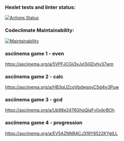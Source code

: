 ### Hexlet tests and linter status:
[![Actions Status](https://github.com/Deln0r/python-project-49/workflows/hexlet-check/badge.svg)](https://github.com/Deln0r/python-project-49/actions)
### Codeclimate Maintainability:
[![Maintainability](https://api.codeclimate.com/v1/badges/f0e79d67a1916cf0fb18/maintainability)](https://codeclimate.com/github/Deln0r/python-project-49/maintainability)
### asciinema game 1 - even
https://asciinema.org/a/5VPFJCGij3vJxI3jGDvhv37wm
### asciinema game 2 - calc
https://asciinema.org/a/HB3qUZcgVbdwsqyC5d4iv3Puw
### asciinema game 3 - gcd
https://asciinema.org/a/Ub98e2476GhgQlqFv0xjkrBOh
### asciinema game 4 - progression
https://asciinema.org/a/EV5AZNNRACJ319Y8522KYgtLL